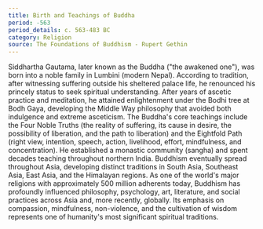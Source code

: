 ```yaml
---
title: Birth and Teachings of Buddha
period: -563
period_details: c. 563-483 BC
category: Religion
source: The Foundations of Buddhism - Rupert Gethin
---
```

Siddhartha Gautama, later known as the Buddha ("the awakened one"), was born into a noble family in Lumbini (modern Nepal). According to tradition, after witnessing suffering outside his sheltered palace life, he renounced his princely status to seek spiritual understanding. After years of ascetic practice and meditation, he attained enlightenment under the Bodhi tree at Bodh Gaya, developing the Middle Way philosophy that avoided both indulgence and extreme asceticism. The Buddha's core teachings include the Four Noble Truths (the reality of suffering, its cause in desire, the possibility of liberation, and the path to liberation) and the Eightfold Path (right view, intention, speech, action, livelihood, effort, mindfulness, and concentration). He established a monastic community (sangha) and spent decades teaching throughout northern India. Buddhism eventually spread throughout Asia, developing distinct traditions in South Asia, Southeast Asia, East Asia, and the Himalayan regions. As one of the world's major religions with approximately 500 million adherents today, Buddhism has profoundly influenced philosophy, psychology, art, literature, and social practices across Asia and, more recently, globally. Its emphasis on compassion, mindfulness, non-violence, and the cultivation of wisdom represents one of humanity's most significant spiritual traditions. 